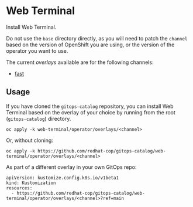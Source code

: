 # Web Terminal

Install Web Terminal.

Do not use the `base` directory directly, as you will need to patch the `channel` based on the version of OpenShift you are using, or the version of the operator you want to use.

The current *overlays* available are for the following channels:

* [fast](operator/overlays/fast)

## Usage

If you have cloned the `gitops-catalog` repository, you can install Web Terminal based on the overlay of your choice by running from the root (`gitops-catalog`) directory.

```
oc apply -k web-terminal/operator/overlays/<channel>
```

Or, without cloning:

```
oc apply -k https://github.com/redhat-cop/gitops-catalog/web-terminal/operator/overlays/<channel>
```

As part of a different overlay in your own GitOps repo:

```
apiVersion: kustomize.config.k8s.io/v1beta1
kind: Kustomization
resources:
  - https://github.com/redhat-cop/gitops-catalog/web-terminal/operator/overlays/<channel>?ref=main
```
